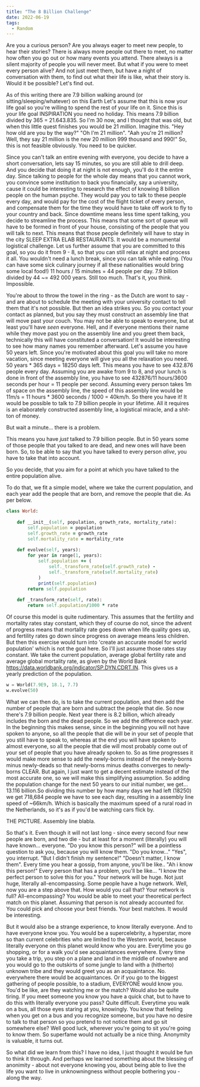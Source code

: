```yaml
---
title: "The 8 Billion Challenge"
date: 2022-06-19
tags:
  - Random
---
```


Are you a curious person? Are you always eager to meet new people, to hear their stories? There is always more people out there to meet, no matter how often you go out or how many events you attend. There always is a silent majority of people you will never meet. But what if you were to meet every person alive? And not just meet them, but have a night of conversation with them, to find out what their life is like, what their story is. Would it be possible? Let's find out. 

As of this writing there are 7.9 billion walking around (or sitting/sleeping/whatever) on this Earth Let's assume that this is now your life goal so you're willing to spend the rest of your life on it. Since this is your life goal INSPIRATION you need no holiday. This means 7.9 billion divided by 365 = 21.643.835. So I'm 30 now, and I thought that was old, but when this little quest finishes you would be 21 *million*. Imagine this. "Hey how old are you by the way?" "Oh I'm 21 million". "Aah you're 21 million? Well, they say 21 million is the new 20 million 999 thousand and 990!" So, this is not feasible obviously. You need to be quicker. 

Since you can't talk an entire evening with everyone, you decide to have a short conversation, lets say 15 minutes, so you are still able to drill deep. And you decide that doing it at night is not enough, you'll do it the entire day. Since talking to people for the whole day means that you cannot work, you convince some institution to back you financially, say a university, cause it could be interesting to research the effect of knowing 8 billion people on the human psyche. They would pay you to talk to these people every day, and would pay for the cost of the flight ticket of every person, and compensate them for the time they would have to take off work to fly to your country and back. Since downtime means less time spent talking, you decide to streamline the process. This means that some sort of queue will have to be formed in front of your house, consisting of the people that you will talk to next. This means that those people definitely will have to stay in the city SLEEP EXTRA ELAB RESTAURANTS. It would be a monumental logistical challenge. Let us further assume that you are committed to this goal, so you do it from 9 - 8, so that you can still relax at night and process it all. You wouldn't need a lunch break, since you can talk while eating. (You can have some sick culinary journey if all these nationalities would bring some local food!) 11 hours / 15 minutes = 44 people per day. 7.9 billion divided by 44 ~= 492 000 years. Still too much. That's it, you think. Impossible. 

You're about to throw the towel in the ring - as the Dutch are wont to say - and are about to schedule the meeting with your university contact to tell them that it's not possible. But then an idea strikes you. So you contact your contact as planned, but you say they must construct an assembly line that will move past your couch. You may not be able to speak to everyone, but at least you'll have *seen* everyone. Hell, and if everyone mentions their name while they move past you on the assembly line and you greet them back, technically this will have constituted a conversation! It would be interesting to see how many names you remember afterward. Let's assume you have 50 years left. Since you're motivated about this goal you will take no more vacation, since meeting everyone will give you all the relaxation you need. 50 years * 365 days = 18250 days left. This means you have to see 432.876 people every day. Assuming you are awake from 9 to 8, and your lunch is done in front of the assembly line, you have to see 432876/11 hours/3600 seconds per hour = 11 people per second. Assuming every person takes 1m of space on the assembly line, the speed of this assembly line would be 11m/s = 11 hours * 3600 seconds / 1000  = 40km/h. So there you have it! It would be possible to talk to 7.9 billion people in your lifetime. All it requires is an elaborately constructed assembly line, a logistical miracle, and a shit-ton of money. 

But wait a minute... there is a problem. 

This means you have *just* talked to 7.9 billion people. But in 50 years some of those people that you talked to are dead, and new ones will have been born. So, to be able to say that you have talked to every person *alive*, you have to take that into account. 

So you decide, that you aim for a point at which you have talked to the entire population alive. 

To do that, we fit a simple model, where we take the current population, and each year add the people that are born, and remove the people that die. As per below.  

```ruby
class World:
    
    def __init__(self, population, growth_rate, mortality_rate):
        self.population = population
        self.growth_rate = growth_rate
        self.mortality_rate = mortality_rate
        
    def evolve(self, years):
        for year in range(1, years):
            self.population += (
                self._transform_rate(self.growth_rate) - 
                self._transform_rate(self.mortality_rate)
            )
            print(self.population)
        return self.population
        
    def _transform_rate(self, rate):
        return self.population/1000 * rate
```
Of course this model is quite rudimentary. This assumes that the fertility and mortality rates stay constant, which they of course do not, since the advent of progress means that mortality rate goes down when life quality goes up, and fertility rates go down since progress on average means less children. But then this exercise would turn into 'create an accurate model for world population' which is not the goal here. So I'll just assume those rates stay constant. We take the current population, average global fertility rate and average global mortality rate, as given by the World Bank https://data.worldbank.org/indicator/SP.DYN.CDRT.IN. This gives us a yearly prediction of the population. 
```python
w = World(7.9E9, 18.1, 7.7)
w.evolve(50)
```
What we can then do, is to take the current population, and then add the number of people that are born and subtract the people that die. So now there's 7.9 billion people. Next year there is 8.2 billion, which already includes the born and the dead people. So we add the difference each year. In the beginning this makes sense, since in the beginning you will not have spoken to anyone, so all the people that die will be in your set of people that you still have to speak to, whereas at the end you will have spoken to almost everyone, so all the people that die will most probably come out of your set of people that you have already spoken to. So as time progresses it would make more sense to add the newly-borns instead of the newly-borns minus newly-deads so that newly-borns minus deaths converges to newly-borns CLEAR. But again, I just want to get a decent estimate instead of the most accurate one, so we will make this simplifying assumption. So adding the population change for the next 50 years to our initial number, we get... 13.116 billion.So dividing this number by how many days we had left (18250) we get 718,684 people we have to see each day, resulting in a assembly line speed of ~66km/h. Which is basically the maximum speed of a rural road in the Netherlands, so it's as if you'd be watching cars flick by.

THE PICTURE. Assembly line blabla.

So that's it. Even though it will not last long - since every second four new people are born, and two die - but at least for a moment (literally) you will have known... everyone. "Do you know this person?" will be a pointless question to ask you, because you will know them. "Do you know..." "Yes", you interrupt. "But I didn't finish my sentence!" "Doesn't matter, I know them". Every time you hear a gossip, from anyone, you'll be like.. "Ah i know this person!" Every person that has a problem, you'll be like... "I know the perfect person to solve this for you." Your network will be huge. Not just huge, literally all-encompassing. Some people have a huge network. Well, now you are a step above that. How would you call that? Your network is full? All-encompassing? You would be able to meet your theoretical perfect match on this planet. Assuming that person is not already accounted for. You could pick and choose your best friends. Your best matches. It would be interesting. 

But it would also be a strange experience, to know literally everyone. And to have everyone know you. You would be a supercelebrity, a hyperstar, more so than current celebrities who are limited to the Western world, because literally everyone on this planet would know who you are. Everytime you go shopping, or for a walk you'd see acquaintances everywhere. Every time you take a trip, you step on a plane and land in the middle of nowhere and you would go to the outskirts of some jungle to land with a (hitherto) unknown tribe and they would greet you as an acquaintance. No. everywhere there would be acquaintances. Or if you go to the biggest gathering of people possible, to a stadium, EVERYONE would know you. You'd be like, are they watching me or the match? Would also be quite tiring. If you meet someone you know you have a quick chat, but to have to do this with literally everyone you pass? Quite difficult. Everytime you walk on a bus, all those eyes staring at you, knowingly. You know that feeling when you get on a bus and you recognize someone, but you have no desire to talk to that person so you pretend to not notice them and go sit somewhere else? Well good luck, wherever you're going to sit you're going to know them. So superfame would not actually be a nice thing. Anonymity is valuable, it turns out.

So what did we learn from this? I have no idea, I just thought it would be fun to think it through. And perhaps we learned something about the blessing of anonimity - about not everyone knowing you, about being able to live the life you want to live in unknowningness without people bothering you - along the way.